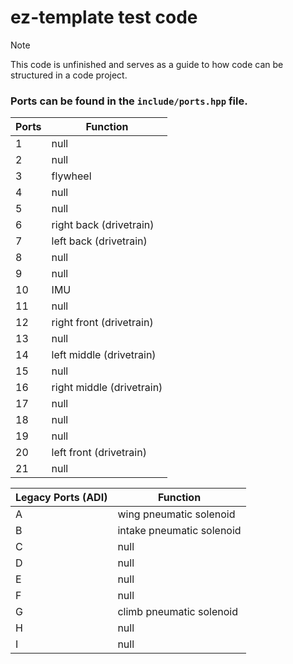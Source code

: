 # ez-template test code

> [!NOTE]
> This code is unfinished and serves as a guide to how code can be structured in a code project.

### Ports can be found in the `include/ports.hpp` file.
| Ports | Function |
| --- | --- |
| 1 | null |
| 2 | null |
| 3 | flywheel |
| 4 | null |
| 5 | null |
| 6 | right back (drivetrain) |
| 7 | left back (drivetrain) |
| 8 | null |
| 9 | null |
| 10 | IMU |
| 11 | null |
| 12 | right front (drivetrain) |
| 13 | null |
| 14 | left middle (drivetrain) |
| 15 | null |
| 16 | right middle (drivetrain) |
| 17 | null |
| 18 | null |
| 19 | null |
| 20 | left front (drivetrain) |
| 21 | null |

| Legacy Ports (ADI) | Function |
| --- | --- |
| A | wing pneumatic solenoid |
| B | intake pneumatic solenoid |
| C | null |
| D | null |
| E | null |
| F | null |
| G | climb pneumatic solenoid |
| H | null |
| I | null |

